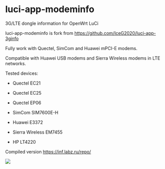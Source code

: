 # luci-app-modeminfo
3G/LTE dongle information for OpenWrt LuCi


luci-app-modeminfo is fork from https://github.com/IceG2020/luci-app-3ginfo

Fully work with Quectel, SimCom and Huawei mPCI-E modems.

Compatible with Huawei USB modems and Sierra Wireless modems in LTE networks.

Tested devices:

 - Quectel EC21

 - Quectel EC25

 - Quectel EP06

 - SimCom SIM7600E-H

 - Huawei E3372

 - Sierra Wireless EM7455

 - HP LT4220

Сompiled version https://inf.labz.ru/repo/

![](https://raw.githubusercontent.com/koshev-msk/luci-app-modeminfo/master/screenshot.png)
